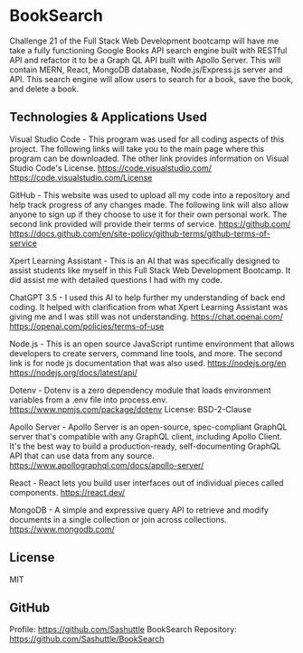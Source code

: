 # BookSearch
Challenge 21 of the Full Stack Web Development bootcamp will have me take a fully functioning Google Books API search engine built with RESTful API and refactor it to be a Graph QL API built with Apollo Server. This will contain MERN, React, MongoDB database, Node.js/Express.js server and API. This search engine will allow users to search for a book, save the book, and delete a book.

## Technologies & Applications Used
Visual Studio Code - This program was used for all coding aspects of this project. The following links will take you to the main page where this program can be downloaded. The other link provides information on Visual Studio Code's License.
https://code.visualstudio.com/
https://code.visualstudio.com/License

GitHub - This website was used to upload all my code into a repository and help track progress of any changes made. The following link will also allow anyone to sign up if they choose to use it for their own personal work. The second link provided will provide their terms of service.
https://github.com/
https://docs.github.com/en/site-policy/github-terms/github-terms-of-service

Xpert Learning Assistant - This is an AI that was specifically designed to assist students like myself in this Full Stack Web Development Bootcamp. It did assist me with detailed questions I had with my code.

ChatGPT 3.5 - I used this AI to help further my understanding of back end coding. It helped with clarification from what Xpert Learning Assistant was giving me and I was still was not understanding.
https://chat.openai.com/
https://openai.com/policies/terms-of-use

Node.js - This is an open source JavaScript runtime environment that allows developers to create servers, command line tools, and more. The second link is for node js documentation that was also used.
https://nodejs.org/en
https://nodejs.org/docs/latest/api/

Dotenv - Dotenv is a zero dependency module that loads environment variables from a .env file into process.env.
https://www.npmjs.com/package/dotenv
License: BSD-2-Clause

Apollo Server - Apollo Server is an open-source, spec-compliant GraphQL server that's compatible with any GraphQL client, including Apollo Client. It's the best way to build a production-ready, self-documenting GraphQL API that can use data from any source.
https://www.apollographql.com/docs/apollo-server/

React - React lets you build user interfaces out of individual pieces called components.
https://react.dev/

MongoDB - A simple and expressive query API to retrieve and modify documents in a single collection or join across collections. 
https://www.mongodb.com/


## License
MIT

## GitHub 
Profile: https://github.com/Sashuttle
BookSearch Repository: https://github.com/Sashuttle/BookSearch